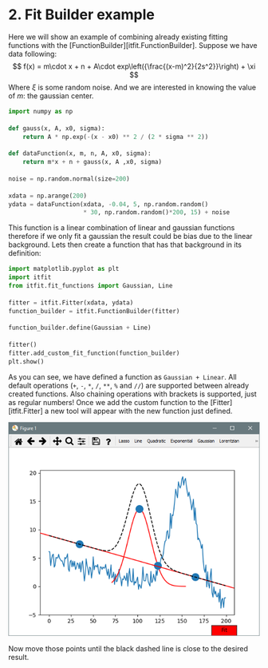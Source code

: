 <!-- Copyright 2023 Unai Lería Fortea & Pablo Vizcaíno García

Licensed under the Apache License, Version 2.0 (the "License");
you may not use this file except in compliance with the License.
You may obtain a copy of the License at

http://www.apache.org/licenses/LICENSE-2.0

Unless required by applicable law or agreed to in writing, software
distributed under the License is distributed on an "AS IS" BASIS,
WITHOUT WARRANTIES OR CONDITIONS OF ANY KIND, either express or implied.
See the License for the specific language governing permissions and
limitations under the License. -->

# 2. Fit Builder example

Here we will show an example of combining already existing fitting functions with the [FunctionBuilder][itfit.FunctionBuilder]. Suppose we have data following:
$$
f(x) = m\cdot x + n + A\cdot exp\left({\frac{(x-m)^2}{2s^2}}\right) + \xi
$$
Where $\xi$ is some random noise. And we are interested in knowing the value of $m$: the gaussian center.

```py
import numpy as np

def gauss(x, A, x0, sigma):
    return A * np.exp(-(x - x0) ** 2 / (2 * sigma ** 2))

def dataFunction(x, m, n, A, x0, sigma):
    return m*x + n + gauss(x, A ,x0, sigma)

noise = np.random.normal(size=200)

xdata = np.arange(200)
ydata = dataFunction(xdata, -0.04, 5, np.random.random()
                     * 30, np.random.random()*200, 15) + noise
```

This function is a linear combination of linear and gaussian functions therefore if we only fit a gaussian the result could be bias due to the linear background. Lets then create a function that has that background in its definition:

```py linenums="1" hl_lines="8"
import matplotlib.pyplot as plt
import itfit
from itfit.fit_functions import Gaussian, Line

fitter = itfit.Fitter(xdata, ydata)
function_builder = itfit.FunctionBuilder(fitter)

function_builder.define(Gaussian + Line)

fitter()
fitter.add_custom_fit_function(function_builder)
plt.show()
```
As you can see, we have defined a function as `Gaussian + Linear`. All default operations (`+`, `-`, `*`, `/`, `**`, `%` and `//`) are supported between already created functions. Also chaining operations with brackets is supported, just as regular numbers!
Once we add the custom function to the [Fitter][itfit.Fitter] a new tool will appear with the new function just defined.


![image](../images/fitting-function-builder-1.PNG)

Now move those points until the black dashed line is close to the desired result.